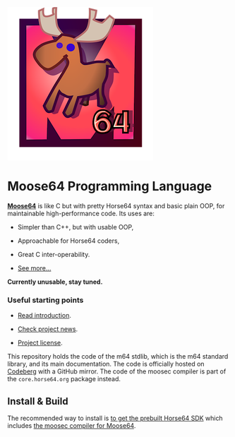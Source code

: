 
![Moose64 Title Logo](/logo/logo-readme.png)


Moose64 Programming Language
============================

[**Moose64**](https://m64.horse64.org) is like C but with pretty
Horse64 syntax and basic plain OOP, for maintainable
high-performance code. Its uses are:

- Simpler than C++, but with usable OOP,

- Approachable for Horse64 coders,

- Great C inter-operability.

- [See more...](/docs/Features.md)

**Currently unusable, stay tuned.**


### Useful starting points

- [Read introduction](/docs/Introduction.md).

- [Check project news](https://horse64.org/#news).

- [Project license](LICENSE.md).

This repository holds the code of the m64 stdlib, which is the m64 standard
library, and its main documentation. The code is officially hosted on
[Codeberg](https://codeberg.org/Horse64/m64.horse64.org) with a GitHub
mirror. The code of the moosec compiler is part of the `core.horse64.org`
package instead.


Install & Build
---------------

The recommended way to install is [to get the prebuilt Horse64 SDK](
https://horse64.org/get) which includes [the moosec compiler for Moose64](
/docs/Compilation.md).


